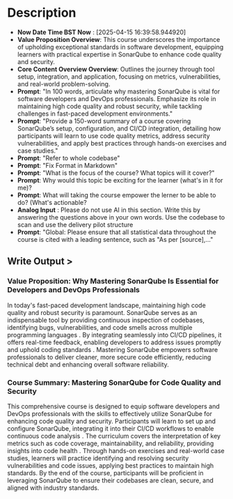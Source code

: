 # Description 
- **Now Date Time BST Now** : [2025-04-15 16:39:58.944920]
- **Value Proposition Overview**: This course underscores the importance of upholding exceptional standards in software development, equipping learners with practical expertise in SonarQube to enhance code quality and security.
- **Core Content Overview Overview**: Outlines the journey through tool setup, integration, and application, focusing on metrics, vulnerabilities, and real-world problem-solving.
- **Prompt**: "In 100 words, articulate why mastering SonarQube is vital for software developers and DevOps professionals. Emphasize its role in maintaining high code quality and robust security, while tackling challenges in fast-paced development environments."
- **Prompt**:  "Provide a 150-word summary of a course covering SonarQube’s setup, configuration, and CI/CD integration, detailing how participants will learn to use code quality metrics, address security vulnerabilities, and apply best practices through hands-on exercises and case studies."
- **Prompt**:  "Refer to whole codebase"
- **Prompt**: "Fix Format in Markdown"
- **Prompt**: "What is the focus of the course? What topics will it cover?"
- **Prompt**: Why would this topic be exciting for the learner (what's in it for me)?
- **Prompt**: What will taking the course empower the lerner to be able to do? (What's actionable?
- **Analog Input** : Please do not use AI in this section. Write this by answering the questions above in your own words. Use the codebase to scan and use the delivery pilot structure
- **Prompt**: "Global: Please ensure that all statistical data throughout the course is cited with a leading sentence, such as "As per [source],..."

## Write Output >

### Value Proposition: Why Mastering SonarQube Is Essential for Developers and DevOps Professionals

In today's fast-paced development landscape, maintaining high code quality and robust security is paramount. SonarQube serves as an indispensable tool by providing continuous inspection of codebases, identifying bugs, vulnerabilities, and code smells across multiple programming languages . By integrating seamlessly into CI/CD pipelines, it offers real-time feedback, enabling developers to address issues promptly and uphold coding standards . Mastering SonarQube empowers software professionals to deliver cleaner, more secure code efficiently, reducing technical debt and enhancing overall software reliability.

### Course Summary: Mastering SonarQube for Code Quality and Security

This comprehensive course is designed to equip software developers and DevOps professionals with the skills to effectively utilize SonarQube for enhancing code quality and security. Participants will learn to set up and configure SonarQube, integrating it into their CI/CD workflows to enable continuous code analysis . The curriculum covers the interpretation of key metrics such as code coverage, maintainability, and reliability, providing insights into code health . Through hands-on exercises and real-world case studies, learners will practice identifying and resolving security vulnerabilities and code issues, applying best practices to maintain high standards. By the end of the course, participants will be proficient in leveraging SonarQube to ensure their codebases are clean, secure, and aligned with industry standards. 

